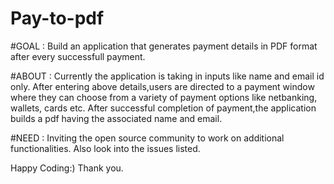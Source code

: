 # Pay-to-pdf

#GOAL : Build an application that generates payment details in PDF format after every successfull payment.

#ABOUT : Currently the application is taking in inputs like name and email id only. After entering above details,users are directed to a payment window where they can choose                from a variety of payment options like netbanking, wallets, cards etc.
                                                                                  After successful completion of payment,the application builds a pdf having the associated name and email.
                                                                                  
#NEED : Inviting the open source community to work on additional functionalities. 
        Also look into the issues listed. 

Happy Coding:)
Thank you.
